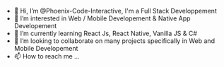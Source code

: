 - 👋 Hi, I’m @Phoenix-Code-Interactive, I'm a Full Stack Developpement
- 👀 I’m interested in Web / Mobile Developement & Native App Developement 
- 🌱 I’m currently learning React Js, React Native, Vanilla JS & C#
- 💞️ I’m looking to collaborate on many projects specifically in Web and Mobile Developement
- 📫 How to reach me ...

<!---
Phoenix-Code-Interactive/Phoenix-Code-Interactive is a ✨ special ✨ repository because its `README.md` (this file) appears on your GitHub profile.
You can click the Preview link to take a look at your changes.
--->
